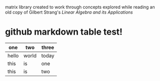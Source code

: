 matrix library created to work through concepts explored while reading an old
copy of Gilbert Strang's _Linear Algebra and its Applications_

# github markdown table test!

one | two | three
--- | --- | ---
hello | world | today
this | is | one
this | is | two
